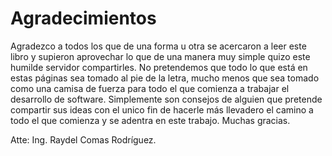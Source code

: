 # Agradecimientos
Agradezco a todos los que de una forma u otra se acercaron a leer este libro y supieron aprovechar lo que de una manera muy simple quizo este humilde servidor compartirles.
No pretendemos que todo lo que está en estas páginas sea tomado al pie de la letra, mucho menos que sea tomado como una camisa de fuerza para todo el que comienza a trabajar el desarrollo de software. Simplemente son consejos de alguien que pretende compartir sus ideas con el unico fin de hacerle más llevadero el camino a todo el que comienza y se adentra en este trabajo. Muchas gracias.    

Atte: Ing. Raydel Comas Rodríguez.
